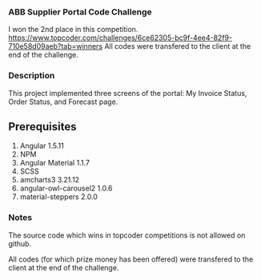 ### ABB Supplier Portal Code Challenge  
I won the 2nd place in this competition. 
https://www.topcoder.com/challenges/6ce62305-bc9f-4ee4-82f9-710e58d09aeb?tab=winners
All codes were transfered to the client at the end of the challenge.


### Description
This project implemented three screens of the portal: My Invoice Status, Order Status, and Forecast page. 

## Prerequisites
1. Angular 1.5.11
2. NPM
3. Angular Material 1.1.7
4. SCSS
5. amcharts3 3.21.12
6. angular-owl-carousel2 1.0.6
7. material-steppers 2.0.0


### Notes

The source code which wins in topcoder competitions is not allowed on github.

All codes  (for which prize money has been offered)  were transfered to the client at the end of the challenge.

